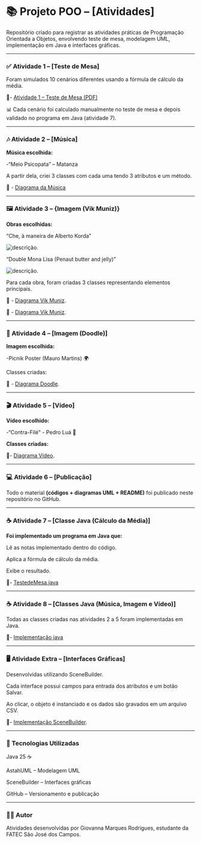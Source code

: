 # 📚 Projeto POO – [Atividades]

Repositório criado para registrar as atividades práticas de Programação Orientada a Objetos, envolvendo teste de mesa, modelagem UML, implementação em Java e interfaces gráficas.

___________________________________________________________________________________________________________________________________________________________________________________________________________________


### ✅ Atividade 1 – [Teste de Mesa]

Foram simulados 10 cenários diferentes usando a fórmula de cálculo da média.

📌- [Atividade 1 – Teste de Mesa (PDF)](Atividades1_5/Exercicio_1_TesteDeMesa.pdf)

📊 Cada cenário foi calculado manualmente no teste de mesa e depois validado no programa em Java (atividade 7).

---


### 🎶 Atividade 2 – [Música]

**Música escolhida:** 

-“Meio Psicopata” – Matanza

A partir dela, criei 3 classes com cada uma tendo 3 atributos e um método.

📌 - [Diagrama da Música](Atividades1_5/Atividade2_musica.png)

---


### 🖼️ Atividade 3 – {Imagem (Vik Muniz)}

**Obras escolhidas:**

“Che, à maneira de Alberto Korda”

![descrição](https://th.bing.com/th/id/R.2c6493048429aef7a82e7bbb66e126d9?rik=lSYDm6t%2fvLrV3w&pid=ImgRaw&r=0).

“Double Mona Lisa (Penaut butter and jelly)”

![descrição](https://th.bing.com/th/id/R.9c3551c53fb3711095fe78eb4a524bae?rik=yyzlJ1Yvqx2p3g&riu=http%3a%2f%2f2.bp.blogspot.com%2f-e4SwP-hCChk%2fUHMtY71CPuI%2fAAAAAAAABUk%2fX83-C9ksjmo%2fs1600%2fVik_muniz_1.jpg&ehk=ICXjtnPh3l%2fMAT2L8H%2bpXEQ%2fX7TtzajwLe0JX4%2fEIM4%3d&risl=&pid=ImgRaw&r=0).

Para cada obra, foram criadas 3 classes representando elementos principais.

📌 - [Diagrama Vik Muniz](Atividades1_5/Atividade3_VikMuniz_che.png).

📌 - [Diagrama Vik Muniz](Atividades1_5/Atividade3_VikMuniz_mona.png).

---


### 🎨 Atividade 4 – [Imagem (Doodle)]

**Imagem escolhida:**

-Picnik Poster (Mauro Martins) 🌍

Classes criadas:

📌 - [Diagrama Doodle](Atividades1_5/Atividade4_Doodle_picnikPoster.png).

---


### 🎬 Atividade 5 – [Vídeo]

**Vídeo escolhido:**

-“Contra-Filé" - Pedro Luá 🚀

**Classes criadas:**

📌- [Diagrama Vídeo](Atividades1_5/Atividade5_video.png).

---


### 💻 Atividade 6 – [Publicação]

Todo o material **(códigos + diagramas UML + README)** foi publicado neste repositório no GitHub.

---


### ☕ Atividade 7 – [Classe Java (Cálculo da Média)]

**Foi implementado um programa em Java que:**

Lê as notas implementado dentro do código.

Aplica a fórmula de cálculo da média.

Exibe o resultado.

📌- [TestedeMesa.java](atividade7/atividade7/src/TestedeMesa)

---


### ☕ Atividade 8 – [Classes Java (Música, Imagem e Vídeo)]

Todas as classes criadas nas atividades 2 a 5 foram implementadas em Java.

📌- [Implementação java](Atividade8)

---


### 🖥️ Atividade Extra – [Interfaces Gráficas]

Desenvolvidas utilizando SceneBuilder.

Cada interface possui campos para entrada dos atributos e um botão Salvar.

Ao clicar, o objeto é instanciado e os dados são gravados em um arquivo CSV.

📌- [Implementação SceneBuilder](https://github.com/Markeis24/Atividade_LP_E1/tree/main/Atividade8.2/Atividade8/src/main).

___________________________________________________________________________________________________________________________________________________________________________________________________________________


### 🚀 Tecnologias Utilizadas

Java 25 ☕

AstahUML – Modelagem UML

SceneBuilder – Interfaces gráficas

GitHub – Versionamento e publicação

---


### 👩‍💻 Autor

Atividades desenvolvidas por Giovanna Marques Rodrigues, estudante da FATEC São José dos Campos.
